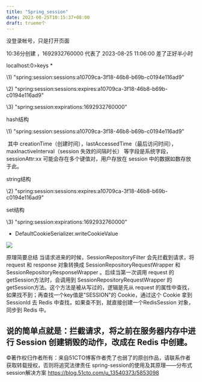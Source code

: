 ```yaml
---
title: "Spring_session"
date: 2023-08-25T10:15:37+08:00
draft: trueme个
---
```








没登录帐号，只是打开页面

10:36分创建   ，1692932760000 代表了 2023-08-25 11:06:00 差了正好半小时

localhost:0>keys *

 \1)  "spring:session:sessions:a10709ca-3f18-46b8-b69b-c0194e116ad9"

 \2)  "spring:session:sessions:expires:a10709ca-3f18-46b8-b69b-c0194e116ad9"

 \3)  "spring:session:expirations:1692932760000"



hash结构

 \1)  "spring:session:sessions:a10709ca-3f18-46b8-b69b-c0194e116ad9"



​            其中 creationTime（创建时间），lastAccessedTime（最后访问时间），maxInactiveInterval（session 失效的间隔时长） 等字段是系统字段，sessionAttr:xx 可能会存在多个键值对，用户存放在 session 中的数据如数存放于此。









string结构



 \2)  "spring:session:sessions:expires:a10709ca-3f18-46b8-b69b-c0194e116ad9"





set结构

 \3)  "spring:session:expirations:1692932760000"

















- DefaultCookieSerializer.writeCookieValue



![](set_cookie.png)

原理简要总结
当请求进来的时候，SessionRepositoryFilter 会先拦截到请求，将 request 和 response 对象转换成 SessionRepositoryRequestWrapper 和 SessionRepositoryResponseWrapper 。后续当第一次调用 request 的getSession方法时，会调用到 SessionRepositoryRequestWrapper 的getSession方法。这个方法是被从写过的，逻辑是先从 request 的属性中查找，如果找不到；再查找一个key值是"SESSION"的 Cookie，通过这个 Cookie 拿到 SessionId 去 Redis 中查找，如果查不到，就直接创建一个RedisSession 对象，同步到 Redis 中。

说的简单点就是：拦截请求，将之前在服务器内存中进行 Session 创建销毁的动作，改成在 Redis 中创建。
-----------------------------------
©著作权归作者所有：来自51CTO博客作者秃了也弱了的原创作品，请联系作者获取转载授权，否则将追究法律责任
spring-session的使用及其原理——分布式session解决方案
https://blog.51cto.com/u_13540373/5853098

